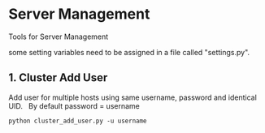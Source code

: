 # Server Management
Tools for Server Management

some setting variables need to be assigned in a file called "settings.py".

## 1. Cluster Add User
Add user for multiple hosts using same username, password and identical UID.   
By default password = username
```
python cluster_add_user.py -u username
```

